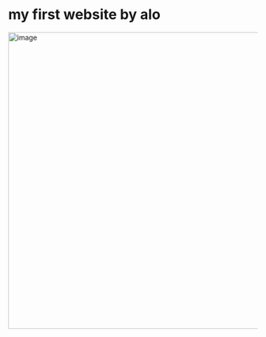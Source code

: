 <h1>my first website by alo</h1>

<img width="600"  alt="image" src="https://github.com/user-attachments/assets/21a564ec-0e99-4244-bd04-0cdd0ee2efa3" />
